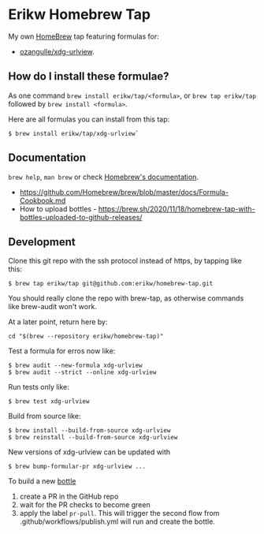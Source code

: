 # Erikw Homebrew Tap
My own [HomeBrew](https://brew.sh/) tap featuring formulas for:
* [ozangulle/xdg-urlview](https://github.com/ozangulle/xdg-urlview).

## How do I install these formulae?
As one command `brew install erikw/tap/<formula>`, or `brew tap erikw/tap` followed by `brew install <formula>`.

Here are all formulas you can install from this tap:
```console
$ brew install erikw/tap/xdg-urlview`
```

## Documentation
`brew help`, `man brew` or check [Homebrew's documentation](https://docs.brew.sh).

* https://github.com/Homebrew/brew/blob/master/docs/Formula-Cookbook.md
* How to upload bottles - https://brew.sh/2020/11/18/homebrew-tap-with-bottles-uploaded-to-github-releases/


## Development
Clone this git repo with the ssh protocol instead of https, by tapping like this:
```console
$ brew tap erikw/tap git@github.com:erikw/homebrew-tap.git
```
You should really clone the repo with brew-tap, as otherwise commands like brew-audit won't work.

At a later point, return here by:
```console
cd "$(brew --repository erikw/homebrew-tap)"
```



Test a formula for erros now like:
```console
$ brew audit --new-formula xdg-urlview
$ brew audit --strict --online xdg-urlview
```

Run tests only like:
```console
$ brew test xdg-urlview
```


Build from source like:
```console
$ brew install --build-from-source xdg-urlview
$ brew reinstall --build-from-source xdg-urlview
```


New versions of xdg-urlview can be updated with
```console
$ brew bump-formular-pr xdg-urlview ...
```

To build a new [bottle](https://docs.brew.sh/Bottles)

1. create a PR in the GitHub repo
1. wait for the PR checks to become green
1. apply the label `pr-pull`. This will trigger the second flow from .github/workflows/publish.yml will run and create the bottle.
